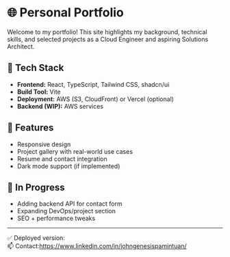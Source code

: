 # 🌐 Personal Portfolio

Welcome to my portfolio! This site highlights my background, technical skills, and selected projects as a Cloud Engineer and aspiring Solutions Architect.

## 🔧 Tech Stack
- **Frontend:** React, TypeScript, Tailwind CSS, shadcn/ui
- **Build Tool:** Vite
- **Deployment:** AWS (S3, CloudFront) or Vercel (optional)
- **Backend (WIP):** AWS services

## 📂 Features
- Responsive design
- Project gallery with real-world use cases
- Resume and contact integration
- Dark mode support (if implemented)

## 🚧 In Progress
- Adding backend API for contact form
- Expanding DevOps/project section
- SEO + performance tweaks

---

✅ Deployed version:  
📫 Contact:https://www.linkedin.com/in/johngenesispamintuan/
